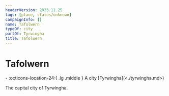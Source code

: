 ```yaml
---
headerVersion: 2023.11.25
tags: [place, status/unknown]
campaignInfo: []
name: Tafolwern
typeOf: city
partOf: Tyrwingha
title: Tafolwern
---
```


# Tafolwern
<div class="grid cards ext-narrow-margin ext-one-column" markdown>
-    :octicons-location-24:{ .lg .middle } A city [Tyrwingha](<./tyrwingha.md>)  
</div>


The capital city of Tyrwingha.

